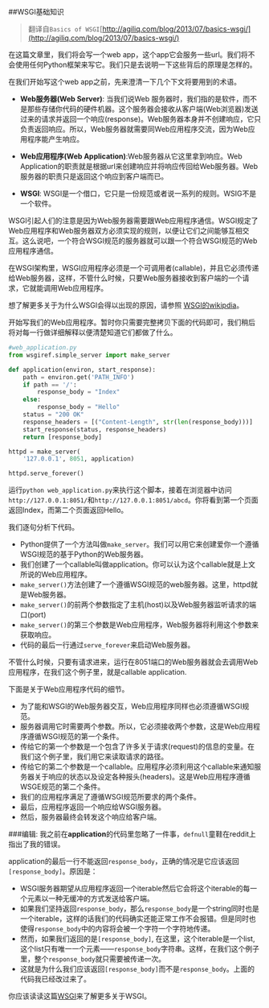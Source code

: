 ##WSGI基础知识
> 翻译自`Basics of WSGI`[http://agiliq.com/blog/2013/07/basics-wsgi/](http://agiliq.com/blog/2013/07/basics-wsgi/)

在这篇文章里，我们将会写一个web app，这个app它会服务一些url。我们将不会使用任何Python框架来写它。我们只是去说明一下这些背后的原理是怎样的。

在我们开始写这个web app之前，先来澄清一下几个下文将要用到的术语。

- **Web服务器(Web Server)**: 当我们说Web 服务器时，我们指的是软件，而不是那些存储你代码的硬件机器。这个服务器会接收从客户端(Web浏览器)发送过来的请求并返回一个响应(response)。Web服务器本身并不创建响应，它只负责返回响应。所以，Web服务器就需要同Web应用程序交流，因为Web应用程序能产生响应。

- **Web应用程序(Web Application)**:Web服务器从它这里拿到响应。Web Application的职责就是根据url来创建响应并将响应传回给Web服务器。Web服务器的职责只是返回这个响应到客户端而已。

- **WSGI**: WSGI是一个借口，它只是一份规范或者说一系列的规则。WSIG不是一个软件。

WSGI引起人们的注意是因为Web服务器需要跟Web应用程序通信。WSGI规定了Web应用程序和Web服务器双方必须实现的规则，以便让它们之间能够互相交互。这么说吧，一个符合WSGI规范的服务器就可以跟一个符合WSGI规范的Web应用程序通信。

在WSGI架构里，WSGI应用程序必须是一个可调用者(callable)，并且它必须传递给Web服务器，这样，不管什么时候，只要Web服务器接收到客户端的一个请求，它就能调用Web应用程序。

想了解更多关于为什么WSGI会得以出现的原因，请参照 [WSGI的wikipdia](http://en.wikipedia.org/wiki/Web_Server_Gateway_Interface)。

开始写我们的Web应用程序。暂时你只需要完整拷贝下面的代码即可，我们稍后将对每一行做详细解释以便清楚知道它们都做了什么。
```python
#web_application.py
from wsgiref.simple_server import make_server

def application(environ, start_response):
    path = environ.get('PATH_INFO')
    if path == '/':
        response_body = "Index"
    else:
        response_body = "Hello"
    status = "200 OK"
    response_headers = [("Content-Length", str(len(response_body)))]
    start_response(status, response_headers)
    return [response_body]

httpd = make_server(
    '127.0.0.1', 8051, application)

httpd.serve_forever()
```
运行`python web_application.py`来执行这个脚本，接着在浏览器中访问`http://127.0.0.1:8051/`和`http://127.0.0.1:8051/abcd`。你将看到第一个页面返回Index，而第二个页面返回Hello。

我们逐句分析下代码。

- Python提供了一个方法叫做`make_server`。我们可以用它来创建爱你一个遵循WSGI规范的基于Python的Web服务器。
- 我们创建了一个callable叫做application。你可以认为这个callable就是上文所说的Web应用程序。
- `make_server()`方法创建了一个遵循WSGI规范的web服务器。这里，httpd就是Web服务器。
- `make_server()`的前两个参数指定了主机(host)以及Web服务器监听请求的端口(port)
- `make_server()`的第三个参数是Web应用程序，Web服务器将利用这个参数来获取响应。
- 代码的最后一行通过`serve_forever`来启动Web服务器。 

不管什么时候，只要有请求进来，运行在8051端口的Web服务器就会去调用Web应用程序，在我们这个例子里，就是callable application.

下面是关于Web应用程序代码的细节。


- 为了能和WSGI的Web服务器交互，Web应用程序同样也必须遵循WSGI规范。
- 服务器调用它时需要两个参数。所以，它必须接收两个参数，这是Web应用程序遵循WSGI规范的第一个条件。
- 传给它的第一个参数是一个包含了许多关于请求(request)的信息的变量。在我们这个例子里，我们用它来读取请求的路径。
- 传给它的第二个参数是一个callable。应用程序必须利用这个callable来通知服务器关于响应的状态以及设定各种报头(headers)。这是Web应用程序遵循WSGE规范的第二个条件。
- 我们的应用程序满足了遵循WSGI规范所要求的两个条件。
- 最后，应用程序返回一个响应给WSGI服务器。
- 然后，服务器最终会转发这个响应给客户端。

###编辑:
我之前在**application**的代码里忽略了一件事，`defnull`童鞋在reddit上指出了我的错误。

application的最后一行不能返回`response_body`，正确的情况是它应该返回`[response_body]`。原因是：

- WSGI服务器期望从应用程序返回一个iterable然后它会将这个iterable的每一个元素以一种无缓冲的方式发送给客户端。
- 如果我们坚持返回`response_body`，那么`response_body`是一个string同时也是一个iterable，这样的话我们的代码确实还能正常工作不会报错。但是同时也使得`response_body`中的内容将会被一个字符一个字符地传递。
- 然而，如果我们返回的是`[response_body]`, 在这里，这个iterable是一个list, 这个list只有唯一一个元素——`response_body`字符串。这样，在我们这个例子里，整个`response_body`就只需要被传递一次。
- 这就是为什么我们应该返回`[response_body]`而不是`response_body`。上面的代码我已经改过来了。

你应该读读这篇[WSGI](http://webpython.codepoint.net/wsgi_tutorial)来了解更多关于WSGI。